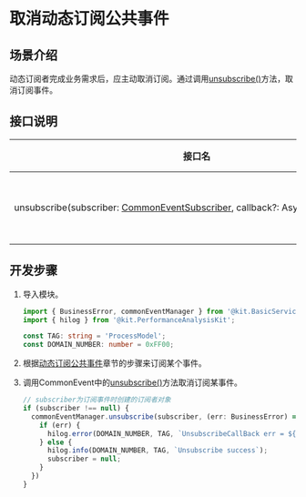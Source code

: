 # 取消动态订阅公共事件


## 场景介绍

动态订阅者完成业务需求后，应主动取消订阅。通过调用[unsubscribe()](../../reference/apis-basic-services-kit/js-apis-commonEventManager.md#commoneventmanagerunsubscribe)方法，取消订阅事件。


## 接口说明

| 接口名 | 接口描述 |
| -------- | -------- |
| unsubscribe(subscriber:&nbsp;[CommonEventSubscriber](../../reference/apis-basic-services-kit/js-apis-inner-commonEvent-commonEventSubscriber.md#commoneventsubscriber),&nbsp;callback?:&nbsp;AsyncCallback<void\>) | 取消订阅公共事件。 |


## 开发步骤

1. 导入模块。
   
   ```ts
   import { BusinessError, commonEventManager } from '@kit.BasicServicesKit';
   import { hilog } from '@kit.PerformanceAnalysisKit';

   const TAG: string = 'ProcessModel';
   const DOMAIN_NUMBER: number = 0xFF00;
   ```

2. 根据[动态订阅公共事件](common-event-subscription.md)章节的步骤来订阅某个事件。

3. 调用CommonEvent中的[unsubscribe()](../../reference/apis-basic-services-kit/js-apis-commonEventManager.md#commoneventmanagerunsubscribe)方法取消订阅某事件。
   
   ```ts
   // subscriber为订阅事件时创建的订阅者对象
   if (subscriber !== null) {
     commonEventManager.unsubscribe(subscriber, (err: BusinessError) => {
       if (err) {
         hilog.error(DOMAIN_NUMBER, TAG, `UnsubscribeCallBack err = ${JSON.stringify(err)}`);
       } else {
         hilog.info(DOMAIN_NUMBER, TAG, `Unsubscribe success`);
         subscriber = null;
       }
     })
   }
   ```
